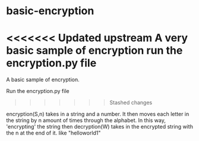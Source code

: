# basic-encryption
<<<<<<< Updated upstream
A very basic sample of encryption
run the encryption.py file
=======
A basic sample of encryption.

Run the encryption.py file
>>>>>>> Stashed changes

encryption(S,n) takes in a string and a number. It then moves each letter in the string
by n amount of times through the alphabet. In this way, 'encrypting' the string
then decryption(W) takes in the encrypted string with the n at the end of it. like "helloworld1"
